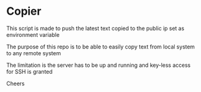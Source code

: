 # Copier

This script is made to push the latest text copied to the public ip set as environment variable

The purpose of this repo is to be able to easily copy text from local system to any remote system 

The limitation is the server has to be up and running and key-less access for SSH is granted

Cheers

